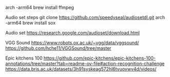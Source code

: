arch -arm64 brew install ffmpeg

Audio set steps
git clone https://github.com/speedyseal/audiosetdl.git
arch -arm64 brew install sox


Audio set
https://research.google.com/audioset/download.html

VGG Sound
https://www.robots.ox.ac.uk/~vgg/data/vggsound/
https://github.com/hche11/VGGSound/tree/master

Epic kitchens 100
https://github.com/epic-kitchens/epic-kitchens-100-annotations/tree/master?tab=readme-ov-file#action-recognition-challenge
https://data.bris.ac.uk/datasets/3h91syskeag572hl6tvuovwv4d/videos/
